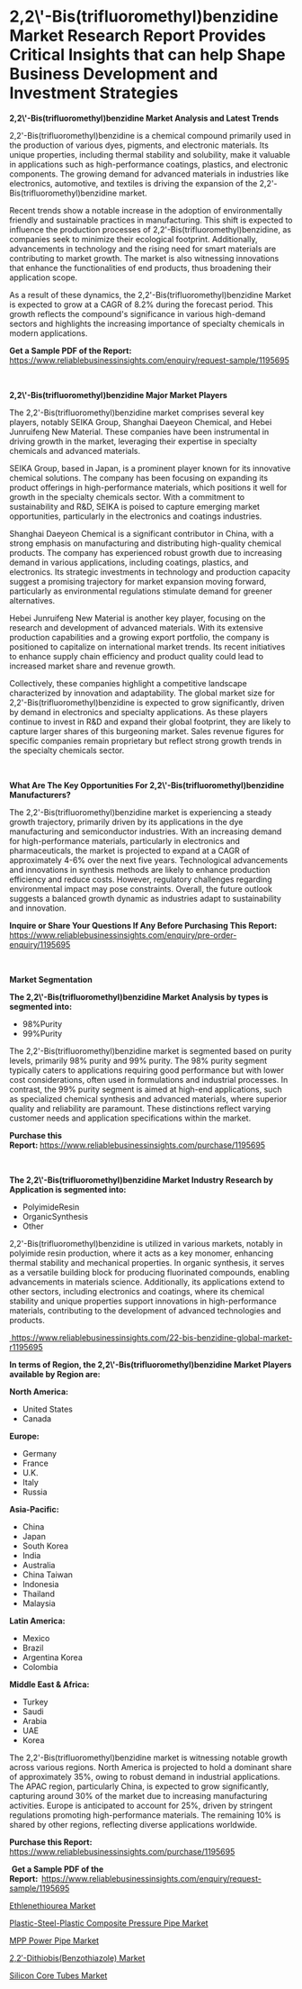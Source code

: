 <p><h1>2,2\'-Bis(trifluoromethyl)benzidine Market Research Report Provides Critical Insights that can help Shape Business Development and Investment Strategies</h1></p><p><strong>2,2\'-Bis(trifluoromethyl)benzidine Market Analysis and Latest Trends</strong></p>
<p><p>2,2'-Bis(trifluoromethyl)benzidine is a chemical compound primarily used in the production of various dyes, pigments, and electronic materials. Its unique properties, including thermal stability and solubility, make it valuable in applications such as high-performance coatings, plastics, and electronic components. The growing demand for advanced materials in industries like electronics, automotive, and textiles is driving the expansion of the 2,2'-Bis(trifluoromethyl)benzidine market.</p><p>Recent trends show a notable increase in the adoption of environmentally friendly and sustainable practices in manufacturing. This shift is expected to influence the production processes of 2,2'-Bis(trifluoromethyl)benzidine, as companies seek to minimize their ecological footprint. Additionally, advancements in technology and the rising need for smart materials are contributing to market growth. The market is also witnessing innovations that enhance the functionalities of end products, thus broadening their application scope.</p><p>As a result of these dynamics, the 2,2'-Bis(trifluoromethyl)benzidine Market is expected to grow at a CAGR of 8.2% during the forecast period. This growth reflects the compound's significance in various high-demand sectors and highlights the increasing importance of specialty chemicals in modern applications.</p></p>
<p><strong>Get a Sample PDF of the Report:&nbsp;</strong> <a href="https://www.reliablebusinessinsights.com/enquiry/request-sample/1195695?utm_campaign=1119&utm_medium=2&utm_source=Github&utm_content=ia&utm_term=22032025&utm_id=22-bistrifluoromethylbenzidine">https://www.reliablebusinessinsights.com/enquiry/request-sample/1195695</a></p>
<p>&nbsp;</p>
<p><strong>2,2\'-Bis(trifluoromethyl)benzidine Major Market Players</strong></p>
<p><p>The 2,2'-Bis(trifluoromethyl)benzidine market comprises several key players, notably SEIKA Group, Shanghai Daeyeon Chemical, and Hebei Junruifeng New Material. These companies have been instrumental in driving growth in the market, leveraging their expertise in specialty chemicals and advanced materials.</p><p>SEIKA Group, based in Japan, is a prominent player known for its innovative chemical solutions. The company has been focusing on expanding its product offerings in high-performance materials, which positions it well for growth in the specialty chemicals sector. With a commitment to sustainability and R&D, SEIKA is poised to capture emerging market opportunities, particularly in the electronics and coatings industries.</p><p>Shanghai Daeyeon Chemical is a significant contributor in China, with a strong emphasis on manufacturing and distributing high-quality chemical products. The company has experienced robust growth due to increasing demand in various applications, including coatings, plastics, and electronics. Its strategic investments in technology and production capacity suggest a promising trajectory for market expansion moving forward, particularly as environmental regulations stimulate demand for greener alternatives.</p><p>Hebei Junruifeng New Material is another key player, focusing on the research and development of advanced materials. With its extensive production capabilities and a growing export portfolio, the company is positioned to capitalize on international market trends. Its recent initiatives to enhance supply chain efficiency and product quality could lead to increased market share and revenue growth.</p><p>Collectively, these companies highlight a competitive landscape characterized by innovation and adaptability. The global market size for 2,2'-Bis(trifluoromethyl)benzidine is expected to grow significantly, driven by demand in electronics and specialty applications. As these players continue to invest in R&D and expand their global footprint, they are likely to capture larger shares of this burgeoning market. Sales revenue figures for specific companies remain proprietary but reflect strong growth trends in the specialty chemicals sector.</p></p>
<p>&nbsp;</p>
<p><strong>What Are The Key Opportunities For 2,2\'-Bis(trifluoromethyl)benzidine Manufacturers?</strong></p>
<p><p>The 2,2'-Bis(trifluoromethyl)benzidine market is experiencing a steady growth trajectory, primarily driven by its applications in the dye manufacturing and semiconductor industries. With an increasing demand for high-performance materials, particularly in electronics and pharmaceuticals, the market is projected to expand at a CAGR of approximately 4-6% over the next five years. Technological advancements and innovations in synthesis methods are likely to enhance production efficiency and reduce costs. However, regulatory challenges regarding environmental impact may pose constraints. Overall, the future outlook suggests a balanced growth dynamic as industries adapt to sustainability and innovation.</p></p>
<p><strong>Inquire or Share Your Questions If Any Before Purchasing This Report:</strong> <a href="https://www.reliablebusinessinsights.com/enquiry/pre-order-enquiry/1195695?utm_campaign=1119&utm_medium=2&utm_source=Github&utm_content=ia&utm_term=22032025&utm_id=22-bistrifluoromethylbenzidine">https://www.reliablebusinessinsights.com/enquiry/pre-order-enquiry/1195695</a></p>
<p>&nbsp;</p>
<p><strong>Market Segmentation</strong></p>
<p><strong>The 2,2\'-Bis(trifluoromethyl)benzidine Market Analysis by types is segmented into:</strong></p>
<p><ul><li>98%Purity</li><li>99%Purity</li></ul></p>
<p><p>The 2,2'-Bis(trifluoromethyl)benzidine market is segmented based on purity levels, primarily 98% purity and 99% purity. The 98% purity segment typically caters to applications requiring good performance but with lower cost considerations, often used in formulations and industrial processes. In contrast, the 99% purity segment is aimed at high-end applications, such as specialized chemical synthesis and advanced materials, where superior quality and reliability are paramount. These distinctions reflect varying customer needs and application specifications within the market.</p></p>
<p><strong>Purchase this Report:&nbsp;</strong><a href="https://www.reliablebusinessinsights.com/purchase/1195695?utm_campaign=1119&utm_medium=2&utm_source=Github&utm_content=ia&utm_term=22032025&utm_id=22-bistrifluoromethylbenzidine">https://www.reliablebusinessinsights.com/purchase/1195695</a></p>
<p>&nbsp;</p>
<p><strong>The 2,2\'-Bis(trifluoromethyl)benzidine Market Industry Research by Application is segmented into:</strong></p>
<p><ul><li>PolyimideResin</li><li>OrganicSynthesis</li><li>Other</li></ul></p>
<p><p>2,2'-Bis(trifluoromethyl)benzidine is utilized in various markets, notably in polyimide resin production, where it acts as a key monomer, enhancing thermal stability and mechanical properties. In organic synthesis, it serves as a versatile building block for producing fluorinated compounds, enabling advancements in materials science. Additionally, its applications extend to other sectors, including electronics and coatings, where its chemical stability and unique properties support innovations in high-performance materials, contributing to the development of advanced technologies and products.</p></p>
<p><a href="https://www.reliablebusinessinsights.com/22-bis-benzidine-global-market-r1195695?utm_campaign=1119&utm_medium=2&utm_source=Github&utm_content=ia&utm_term=22032025&utm_id=22-bistrifluoromethylbenzidine">&nbsp;https://www.reliablebusinessinsights.com/22-bis-benzidine-global-market-r1195695</a></p>
<p><strong>In terms of Region, the 2,2\'-Bis(trifluoromethyl)benzidine Market Players available by Region are:</strong></p>
<p>
    <p> <strong> North America: </strong>
        <ul>
            <li>United States</li>
            <li>Canada</li>
        </ul>
        </p> 
    <p> <strong> Europe: </strong>
        <ul>
            <li>Germany</li>
            <li>France</li>
            <li>U.K.</li>
            <li>Italy</li>
            <li>Russia</li>
        </ul>
        </p> 
    <p> <strong> Asia-Pacific: </strong>
        <ul>
            <li>China</li>
            <li>Japan</li>
            <li>South Korea</li>
            <li>India</li>
            <li>Australia</li>
            <li>China Taiwan</li>
            <li>Indonesia</li>
            <li>Thailand</li>
            <li>Malaysia</li>
        </ul>
        </p> 
    <p> <strong> Latin America: </strong>
        <ul>
            <li>Mexico</li>
            <li>Brazil</li>
            <li>Argentina Korea</li>
            <li>Colombia</li>
        </ul>
        </p> 
    <p> <strong> Middle East & Africa: </strong>
        <ul>
            <li>Turkey</li>
            <li>Saudi</li>
            <li>Arabia</li>
            <li>UAE</li>
            <li>Korea</li>
        </ul>
    </p>
    </p>
<p><p>The 2,2'-Bis(trifluoromethyl)benzidine market is witnessing notable growth across various regions. North America is projected to hold a dominant share of approximately 35%, owing to robust demand in industrial applications. The APAC region, particularly China, is expected to grow significantly, capturing around 30% of the market due to increasing manufacturing activities. Europe is anticipated to account for 25%, driven by stringent regulations promoting high-performance materials. The remaining 10% is shared by other regions, reflecting diverse applications worldwide.</p></p>
<p><strong>Purchase this Report: </strong><a href="https://www.reliablebusinessinsights.com/purchase/1195695?utm_campaign=1119&utm_medium=2&utm_source=Github&utm_content=ia&utm_term=22032025&utm_id=22-bistrifluoromethylbenzidine">https://www.reliablebusinessinsights.com/purchase/1195695</a></p>
<p>&nbsp;<strong>Get a Sample PDF of the Report:&nbsp;&nbsp;</strong><a href="https://www.reliablebusinessinsights.com/enquiry/request-sample/1195695?utm_campaign=1119&utm_medium=2&utm_source=Github&utm_content=ia&utm_term=22032025&utm_id=22-bistrifluoromethylbenzidine">https://www.reliablebusinessinsights.com/enquiry/request-sample/1195695</a></p>
<p><strong></strong></p>
<p><p><a href="https://github.com/biandnikelrs/Market-Research-Report-List-1/blob/main/ethlenethiourea-market.md?utm_campaign=1119&utm_medium=2&utm_source=Github&utm_content=ia&utm_term=22032025&utm_id=22-bistrifluoromethylbenzidine">Ethlenethiourea Market</a></p><p><a href="https://github.com/klenaestien23/Market-Research-Report-List-1/blob/main/plastic-steel-plastic-composite-pressure-pipe-market.md?utm_campaign=1119&utm_medium=2&utm_source=Github&utm_content=ia&utm_term=22032025&utm_id=22-bistrifluoromethylbenzidine">Plastic-Steel-Plastic Composite Pressure Pipe Market</a></p><p><a href="https://github.com/myongfranzcs/Market-Research-Report-List-1/blob/main/mpp-power-pipe-market.md?utm_campaign=1119&utm_medium=2&utm_source=Github&utm_content=ia&utm_term=22032025&utm_id=22-bistrifluoromethylbenzidine">MPP Power Pipe Market</a></p><p><a href="https://github.com/tentandyik/Market-Research-Report-List-1/blob/main/22-dithiobisbenzothiazole-market.md?utm_campaign=1119&utm_medium=2&utm_source=Github&utm_content=ia&utm_term=22032025&utm_id=22-bistrifluoromethylbenzidine">2,2′-Dithiobis(Benzothiazole) Market</a></p><p><a href="https://github.com/mismannely/Market-Research-Report-List-1/blob/main/silicon-core-tubes-market.md?utm_campaign=1119&utm_medium=2&utm_source=Github&utm_content=ia&utm_term=22032025&utm_id=22-bistrifluoromethylbenzidine">Silicon Core Tubes Market</a></p></p>